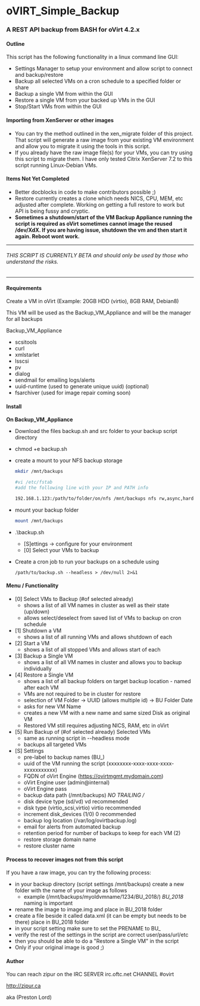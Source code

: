 # oVIRT_Simple_Backup

### A REST API backup from BASH for oVirt 4.2.x

#### Outline

This script has the following functionality in a linux command line GUI:
 - Settings Manager to setup your environment and allow script to connect and backup/restore
 - Backup all selected VMs on a cron schedule to a specified folder or share
 - Backup a single VM from within the GUI
 - Restore a single VM from your backed up VMs in the GUI
 - Stop/Start VMs from within the GUI
 
#### Importing from XenServer or other images
 - You can try the method outlined in the xen_migrate folder of this project. That script will generate a raw image from your existing VM environment and allow you to migrate it using the tools in this script.
 - If you already have the raw image file(s) for your VMs, you can try using this script to migrate them. I have only tested Citrix XenServer 7.2 to this script running Linux-Debian VMs.
 
#### Items Not Yet Completed
 - Better docblocks in code to make contributors possible ;)
 - Restore currently creates a clone which needs NICS, CPU, MEM, etc adjusted after complete. Working on getting a full restore to work but API is being fussy and cryptic.
 - **Sometimes a shutdown/start of the VM Backup Appliance running the script is required as oVirt sometimes cannot image the reused /dev/XdX. If you are having issue, shutdown the vm and then start it again. Reboot wont work.**
---

###### THIS SCRIPT IS CURRENTLY BETA and should only be used by those who understand the risks. 

---

#### Requirements

Create a VM in oVirt (Example: 20GB HDD (virtio), 8GB RAM, Debian8)

This VM will be used as the Backup_VM_Appliance and will be the manager for all backups

Backup_VM_Appliance
 - scsitools
 - curl
 - xmlstarlet
 - lsscsi
 - pv
 - dialog
 - sendmail for emailing logs/alerts
 - uuid-runtime (used to generate unique uuid) (optional)
 - fsarchiver (used for image repair coming soon)

#### Install

**On Backup_VM_Appliance**

 - Download the files backup.sh and src folder to your backup script directory
 
 - chmod +e backup.sh
  
 - create a mount to your NFS backup storage
    ```bash
    mkdir /mnt/backups
    
    #vi /etc/fstab 
    #add the following line with your IP and PATH info
 
    192.168.1.123:/path/to/folder/on/nfs /mnt/backups nfs rw,async,hard,intr,noexec 0 0
    ```
 - mount your backup folder<br>
    ```bash
    mount /mnt/backups
    ```

 - .\backup.sh 
    - [S]ettings -> configure for your environment
    - [0] Select your VMs to backup

 - Create a cron job to run your backups on a schedule using 
    ```
    /path/to/backup.sh --headless > /dev/null 2>&1
    ```

#### Menu / Functionality
 - [0] Select VMs to Backup (#of selected already)
   - shows a list of all VM names in cluster as well as their state (up/down)
   - allows select/deselect from saved list of VMs to backup on cron schedule
 - [1] Shutdown a VM
   - shows a list of all running VMs and allows shutdown of each
 - [2] Start a VM
   - shows a list of all stopped VMs and allows start of each
 - [3] Backup a Single VM
   - shows a list of all VM names in cluster and allows you to backup individually
 - [4] Restore a Single VM
   - shows a list of all backup folders on target backup location - named after each VM
   - VMs are not required to be in cluster for restore
   - selection of VM Folder -> UUID (allows multiple id) -> BU Folder Date
   - asks for new VM Name
   - creates a new VM with a new name and same sized Disk as original VM
   - Restored VM still requires adjusting NICS, RAM, etc in oVirt  
 - [5] Run Backup of (#of selected already) Selected VMs
   - same as running script in --headless mode
   - backups all targeted VMs
 - [S] Settings
   - pre-label to backup names (BU_)
   - uuid of the VM running the script (xxxxxxxx-xxxx-xxxx-xxxx-xxxxxxxxxxx)
   - FQDN of oVirt Engine (https://ovirtmgmt.mydomain.com)
   - oVirt Engine user (admin@internal)
   - oVirt Engine pass
   - backup  data path (/mnt/backups) *NO TRAILING /*
   - disk device type (sd/vd) vd recommended
   - disk type (virtio_scsi,virtio) virtio recommended
   - increment disk_devices (1/0) 0 recommended
   - backup log location (/var/log/ovirtbackup.log)
   - email for alerts from automated backup
   - retention period for number of backups to keep for each VM (2) 
   - restore storage domain name
   - restore cluster name


#### Process to recover images not from this script

If you have a raw image, you can try the following process:
 - in your backup directory (script settings /mnt/backups) create a new folder with the name of your image as follows
    - example (/mnt/backups/myoldvmname/1234/BU_2018/) *BU_2018* naming is important
 - rename the image to image.img and place in BU_2018 folder
 - create a file beside it called data.xml (it can be empty but needs to be there) place in BU_2018 folder
 - in your script setting make sure to set the PRENAME to BU_
 - verify the rest of the settings in the script are correct user/pass/url/etc
 - then you should be able to do a "Restore a Single VM" in the script
 - Only if your original image is good ;)


#### Author

You can reach zipur on the IRC SERVER irc.oftc.net CHANNEL #ovirt

http://zipur.ca

aka (Preston Lord)

